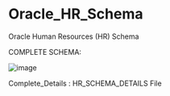 # Oracle_HR_Schema

Oracle Human Resources (HR) Schema 

COMPLETE SCHEMA:

![image](https://user-images.githubusercontent.com/54509629/129432139-5125e23e-1e6c-4c0f-a8eb-7dd95fda9409.png)


Complete_Details : HR_SCHEMA_DETAILS File
